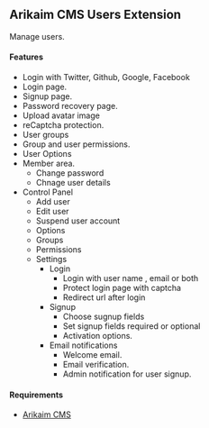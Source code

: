 ## Arikaim CMS Users Extension

Manage users.

#### Features
  * Login with Twitter, Github, Google, Facebook
  * Login page.
  * Signup page.
  * Password recovery page. 
  * Upload avatar image
  * reCaptcha protection.
  * User groups
  * Group and user permissions.
  * User Options
  * Member area.
    * Change password
    * Chnage user details
  * Control Panel
    * Add user
    * Edit user
    * Suspend user account
    * Options
    * Groups
    * Permissions
    * Settings 
      * Login 
        * Login with user name , email or both
        * Protect login page with captcha 
        * Redirect url after login
      * Signup
        * Choose sugnup fields 
        * Set signup fields required or optional
        * Activation options.     
      * Email notifications
        * Welcome email.
        * Email verification.
        * Admin notification for user signup.
  
#### Requirements 
  * [Arikaim CMS](https://github.com/arikaim/arikaim)
